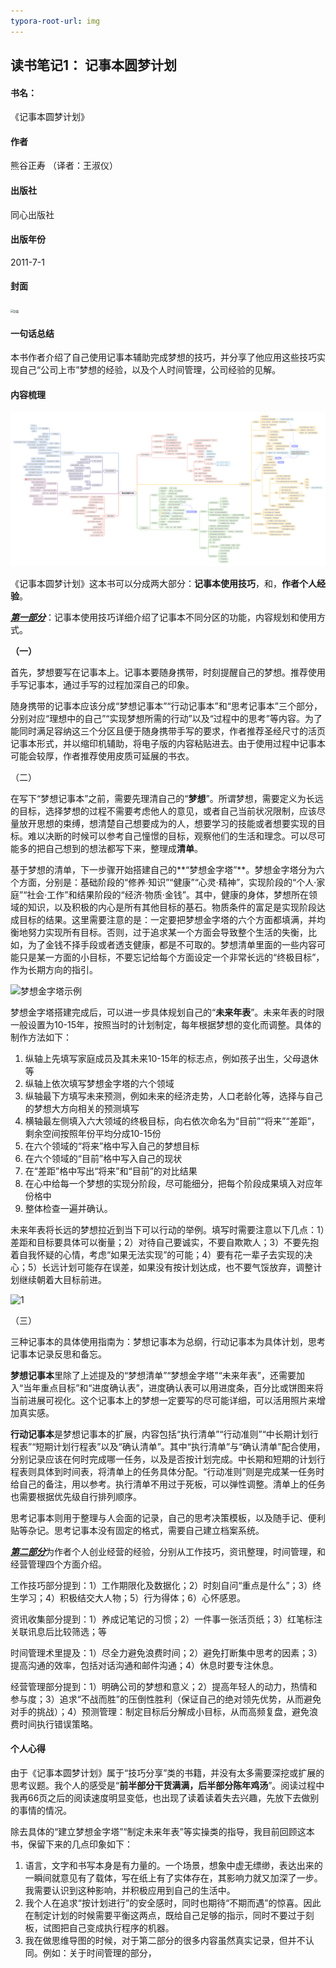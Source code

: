 ```yaml
---
typora-root-url: img
---
```


## 读书笔记1： 记事本圆梦计划

#### 书名：

《记事本圆梦计划》

#### 作者

熊谷正寿 （译者：王淑仪）

#### 出版社

同心出版社

#### 出版年份

2011-7-1

#### 封面

<img src="http://img.xidong.net/xdpic_n/0031312/3008485.jpg" alt="封面" style="zoom:30%;" />

#### 一句话总结

本书作者介绍了自己使用记事本辅助完成梦想的技巧，并分享了他应用这些技巧实现自己“公司上市”梦想的经验，以及个人时间管理，公司经验的见解。

#### 内容梳理

![思维导图](https://github.com/zhe2learn4ever/Book_Reading/blob/main/%E8%AF%BB%E4%B9%A6%E7%AC%94%E8%AE%B0/%E8%AE%B0%E4%BA%8B%E6%9C%AC%E5%9C%86%E6%A2%A6%E8%AE%A1%E5%88%92/img/2.png)

《记事本圆梦计划》这本书可以分成两大部分：**记事本使用技巧**，和，**作者个人经验**。

<u>***第一部分***</u>：记事本使用技巧详细介绍了记事本不同分区的功能，内容规划和使用方式。

**（一）**

首先，梦想要写在记事本上。记事本要随身携带，时刻提醒自己的梦想。推荐使用手写记事本，通过手写的过程加深自己的印象。

随身携带的记事本应该分成“梦想记事本”“行动记事本”和“思考记事本”三个部分，分别对应“理想中的自己”“实现梦想所需的行动”以及“过程中的思考”等内容。为了能同时满足容纳这三个分区且便于随身携带手写的要求，作者推荐圣经尺寸的活页记事本形式，并以缩印机辅助，将电子版的内容粘贴进去。由于使用过程中记事本可能会较厚，作者推荐使用皮质可延展的书衣。

（二）

在写下“梦想记事本”之前，需要先理清自己的“**梦想**”。所谓梦想，需要定义为长远的目标，选择梦想的过程不需要考虑他人的意见，或者自己当前状况限制，应该尽量放开思想的束缚，想清楚自己想要成为的人，想要学习的技能或者想要实现的目标。难以决断的时候可以参考自己憧憬的目标，观察他们的生活和理念。可以尽可能多的把自己想到的想法都写下来，整理成**清单**。

基于梦想的清单，下一步骤开始搭建自己的**“梦想金字塔”**。梦想金字塔分为六个方面，分别是：基础阶段的“修养·知识”“健康”“心灵·精神”，实现阶段的“个人·家庭”“社会·工作”和结果阶段的“经济·物质·金钱”。其中，健康的身体，梦想所在领域的知识，以及积极的内心是所有其他目标的基石。物质条件的富足是实现阶段达成目标的结果。这里需要注意的是：一定要把梦想金字塔的六个方面都填满，并均衡地努力实现所有目标。否则，过于追求某一个方面会导致整个生活的失衡，比如，为了金钱不择手段或者透支健康，都是不可取的。梦想清单里面的一些内容可能只是某一方面的小目标，不要忘记给每个方面设定一个非常长远的“终极目标”，作为长期方向的指引。

![梦想金字塔示例](https://cc.tvbs.com.tw/img/_data/i/upload/2016/11/22/20161122112727-9eb840f1-sm.jpg)

梦想金字塔搭建完成后，可以进一步具体规划自己的“**未来年表**”。未来年表的时限一般设置为10-15年，按照当时的计划制定，每年根据梦想的变化而调整。具体的制作方法如下：

1. 纵轴上先填写家庭成员及其未来10-15年的标志点，例如孩子出生，父母退休等
2. 纵轴上依次填写梦想金字塔的六个领域
3. 纵轴最下方填写未来预测，例如未来的经济走势，人口老龄化等，选择与自己的梦想大方向相关的预测填写
4. 横轴最左侧填入六大领域的终极目标，向右依次命名为“目前”“将来”“差距”，剩余空间按照年份平均分成10-15份
5. 在六个领域的“将来”格中写入自己的梦想目标
6. 在六个领域的“目前”格中写入自己的现状
7. 在“差距”格中写出“将来”和“目前”的对比结果
8. 在心中给每一个梦想的实现分阶段，尽可能细分，把每个阶段成果填入对应年份格中
9. 整体检查一遍并确认。

未来年表将长远的梦想拉近到当下可以行动的举例。填写时需要注意以下几点：1）差距和目标要具体可以衡量；2）对待自己要诚实，不要自欺欺人；3）不要先抱着自我怀疑的心情，考虑“如果无法实现”的可能；4）要有花一辈子去实现的决心；5）长远计划可能存在误差，如果没有按计划达成，也不要气馁放弃，调整计划继续朝着大目标前进。

![1](/https://github.com/zhe2learn4ever/Book_Reading/blob/main/%E8%AF%BB%E4%B9%A6%E7%AC%94%E8%AE%B0/%E8%AE%B0%E4%BA%8B%E6%9C%AC%E5%9C%86%E6%A2%A6%E8%AE%A1%E5%88%92/img/1.png)

（三）

三种记事本的具体使用指南为：梦想记事本为总纲，行动记事本为具体计划，思考记事本记录反思和备忘。

**梦想记事本**里除了上述提及的“梦想清单”“梦想金字塔”“未来年表”，还需要加入“当年重点目标”和“进度确认表”，进度确认表可以用进度条，百分比或饼图来将当前进展可视化。这个记事本上的梦想一定要写的尽可能详细，可以活用照片来增加真实感。

**行动记事本**是梦想记事本的扩展，内容包括“执行清单”“行动准则”“中长期计划行程表”“短期计划行程表”以及“确认清单”。其中“执行清单”与“确认清单”配合使用，分别记录应该在何时完成哪一任务，以及是否按计划完成。中长期和短期的计划行程表则具体到时间表，将清单上的任务具体分配。“行动准则”则是完成某一任务时给自己的备注，用以参考。执行清单不用过于死板，可以弹性调整。清单上的任务也需要根据优先级自行排列顺序。

思考记事本则用于整理与人会面的记录，自己的思考决策模板，以及随手记、便利贴等杂记。思考记事本没有固定的格式，需要自己建立档案系统。

<u>***第二部分***</u>为作者个人创业经营的经验，分别从工作技巧，资讯整理，时间管理，和经营管理四个方面介绍。

工作技巧部分提到：1）工作期限化及数据化；2）时刻自问“重点是什么”；3）终生学习；4）积极结交大人物；5）行为得体；6）心怀感恩。

资讯收集部分提到：1）养成记笔记的习惯；2）一件事一张活页纸；3）红笔标注关联讯息后比较筛选；等

时间管理术里提及：1）尽全力避免浪费时间；2）避免打断集中思考的因素；3）提高沟通的效率，包括对话沟通和邮件沟通；4）休息时要专注休息。

经营管理部分提到：1）明确公司的梦想和意义；2）提高年轻人的动力，热情和参与度；3）追求“不战而胜”的压倒性胜利（保证自己的绝对领先优势，从而避免对手的挑战）；4）预测管理：制定目标后分解成小目标，从而高频复盘，避免浪费时间执行错误策略。

#### 个人心得

由于《记事本圆梦计划》属于“技巧分享”类的书籍，并没有太多需要深挖或扩展的思考议题。我个人的感受是“**前半部分干货满满，后半部分陈年鸡汤**”。阅读过程中我再66页之后的阅读速度明显变低，也出现了读着读着失去兴趣，先放下去做别的事情的情况。

除去具体的“建立梦想金字塔”“制定未来年表”等实操类的指导，我目前回顾这本书，保留下来的几点印象如下：

1. 语言，文字和书写本身是有力量的。一个场景，想象中虚无缥缈，表达出来的一瞬间就意见有了载体，写在纸上有了实体存在，其影响力就又加深了一步。我需要认识到这种影响，并积极应用到自己的生活中。
2. 我个人在追求“按计划进行”的安全感时，同时也期待“不期而遇”的惊喜。因此在制定计划的时候需要平衡这两点，既给自己足够的指示，同时不要过于刻板，试图把自己变成执行程序的机器。
3. 我在做思维导图的时候，对于第二部分的很多内容虽然真实记录，但并不认同。例如：关于时间管理的部分，

